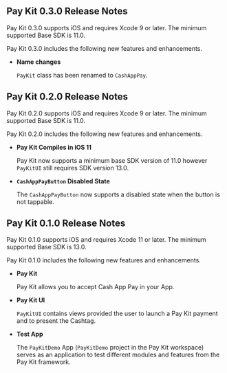 ## Pay Kit 0.3.0 Release Notes

Pay Kit 0.3.0 supports iOS and requires Xcode 9 or later. The minimum supported Base SDK is 11.0.

Pay Kit 0.3.0 includes the following new features and enhancements.

- **Name changes**

   `PayKit` class has been renamed to `CashAppPay`.

## Pay Kit 0.2.0 Release Notes

Pay Kit 0.2.0 supports iOS and requires Xcode 9 or later. The minimum supported Base SDK is 11.0.

Pay Kit 0.2.0 includes the following new features and enhancements.

- **Pay Kit Compiles in iOS 11**

   Pay Kit now supports a minimum base SDK version of 11.0 however `PayKitUI` still requires SDK version 13.0.

- **`CashAppPayButton` Disabled State**

   The `CashAppPayButton` now supports a disabled state when the button is not tappable.

## Pay Kit 0.1.0 Release Notes

Pay Kit 0.1.0 supports iOS and requires Xcode 11 or later. The minimum supported Base SDK is 13.0.

Pay Kit 0.1.0 includes the following new features and enhancements.

- **Pay Kit**

   Pay Kit allows you to accept Cash App Pay in your App.

- **Pay Kit UI**

  `PayKitUI` contains views provided the user to launch a Pay Kit payment and to present the Cashtag.

- **Test App**

  The `PayKitDemo` App (`PayKitDemo` project in the Pay Kit workspace) serves as an application to test different modules and features from
      the Pay Kit framework.
